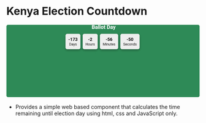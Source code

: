 # Kenya Election Countdown 
<img src="election_countdown.png" width="720" height="190"><br>


- Provides a simple web based component that calculates the time remaining until election day using html, css and JavaScript only. 

